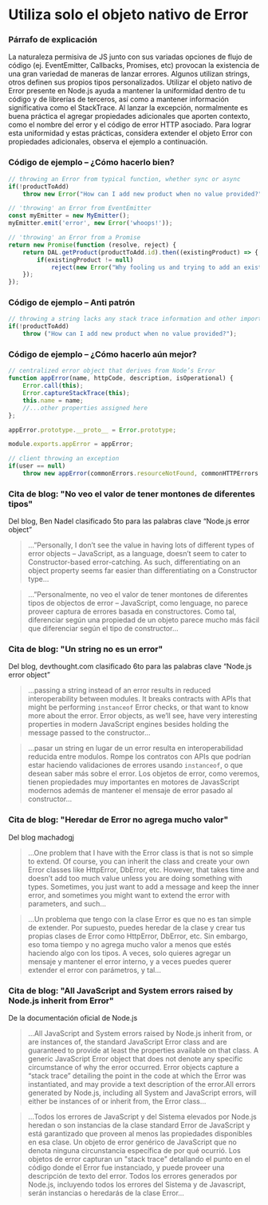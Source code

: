 # Utiliza solo el objeto nativo de Error

### Párrafo de explicación

La naturaleza permisiva de JS junto con sus variadas opciones de flujo de código (ej. EventEmitter, Callbacks, Promises, etc) provocan la existencia de una gran variedad de maneras de lanzar errores. Algunos utilizan strings, otros definen sus propios tipos personalizados. Utilizar el objeto nativo de Error presente en Node.js ayuda a mantener la uniformidad dentro de tu código y de librerías de terceros, así como a mantener información significativa como el StackTrace. Al lanzar la excepción, normalmente es buena práctica el agregar propiedades adicionales que aporten contexto, como el nombre del error y el código de error HTTP asociado. Para lograr esta uniformidad y estas prácticas, considera extender el objeto Error con propiedades adicionales, observa el ejemplo a continuación.

### Código de ejemplo – ¿Cómo hacerlo bien?

```javascript
// throwing an Error from typical function, whether sync or async
if(!productToAdd)
    throw new Error("How can I add new product when no value provided?");

// 'throwing' an Error from EventEmitter
const myEmitter = new MyEmitter();
myEmitter.emit('error', new Error('whoops!'));

// 'throwing' an Error from a Promise
return new Promise(function (resolve, reject) {
    return DAL.getProduct(productToAdd.id).then((existingProduct) => {
        if(existingProduct != null)
            reject(new Error("Why fooling us and trying to add an existing product?"));
    });
});
```

### Código de ejemplo – Anti patrón

```javascript
// throwing a string lacks any stack trace information and other important data properties
if(!productToAdd)
    throw ("How can I add new product when no value provided?");
```

### Código de ejemplo – ¿Cómo hacerlo aún mejor?

```javascript
// centralized error object that derives from Node’s Error
function appError(name, httpCode, description, isOperational) {
    Error.call(this);
    Error.captureStackTrace(this);
    this.name = name;
    //...other properties assigned here
};

appError.prototype.__proto__ = Error.prototype;

module.exports.appError = appError;

// client throwing an exception
if(user == null)
    throw new appError(commonErrors.resourceNotFound, commonHTTPErrors.notFound, "further explanation", true)
```

### Cita de blog: "No veo el valor de tener montones de diferentes tipos"

Del blog, Ben Nadel clasificado 5to para las palabras clave “Node.js error object”

>…”Personally, I don’t see the value in having lots of different types of error objects – JavaScript, as a language, doesn’t seem to cater to Constructor-based error-catching. As such, differentiating on an object property seems far easier than differentiating on a Constructor type…

>…”Personalmente, no veo el valor de tener montones de diferentes tipos de objectos de error – JavaScript, como lenguage, no parece proveer captura de errores basada en constructores. Como tal, diferenciar según una propiedad de un objeto parece mucho más fácil que diferenciar según el tipo de constructor…

### Cita de blog: "Un string no es un error"

Del blog, devthought.com clasificado 6to para las palabras clave “Node.js error object”

> …passing a string instead of an error results in reduced interoperability between modules. It breaks contracts with APIs that might be performing `instanceof` Error checks, or that want to know more about the error. Error objects, as we’ll see, have very interesting properties in modern JavaScript engines besides holding the message passed to the constructor…

> …pasar un string en lugar de un error resulta en interoperabilidad reducida entre modulos. Rompe los contratos con APIs que podrían estar haciendo validaciones de errores usando `instanceof`, o que desean saber más sobre el error. Los objetos de error, como veremos, tienen propiedades muy importantes en motores de JavasScript modernos además de mantener el mensaje de error pasado al constructor…

### Cita de blog: "Heredar de Error no agrega mucho valor"

Del blog machadogj

> …One problem that I have with the Error class is that is not so simple to extend. Of course, you can inherit the class and create your own Error classes like HttpError, DbError, etc. However, that takes time and doesn’t add too much value unless you are doing something with types. Sometimes, you just want to add a message and keep the inner error, and sometimes you might want to extend the error with parameters, and such…

> …Un problema que tengo con la clase Error es que no es tan simple de extender. Por supuesto, puedes heredar de la clase y crear tus propias clases de Error como HttpError, DbError, etc. Sin embargo, eso toma tiempo y no agrega mucho valor a menos que estés haciendo algo con los tipos. A veces, solo quieres agregar un mensaje y mantener el error interno, y a veces puedes querer extender el error con parámetros, y tal…

### Cita de blog: "All JavaScript and System errors raised by Node.js inherit from Error"

De la documentación oficial de Node.js

> …All JavaScript and System errors raised by Node.js inherit from, or are instances of, the standard JavaScript Error class and are guaranteed to provide at least the properties available on that class. A generic JavaScript Error object that does not denote any specific circumstance of why the error occurred. Error objects capture a “stack trace” detailing the point in the code at which the Error was instantiated, and may provide a text description of the error.All errors generated by Node.js, including all System and JavaScript errors, will either be instances of or inherit from, the Error class…

> …Todos los errores de JavaScript y del Sistema elevados por Node.js heredan o son instancias de la clase standard Error de JavaScript y está garantizado que proveen al menos las propiedades disponibles en esa clase. Un objeto de error genérico de JavaScript que no denota ninguna circunstancia específica de por qué ocurrió. Los objetos de error capturan un "stack trace" detallando el punto en el código donde el Error fue instanciado, y puede proveer una descripción de texto del error. Todos los errores generados por Node.js, incluyendo todos los errores del Sistema y de Javascript, serán instancias o heredarás de la clase Error…
